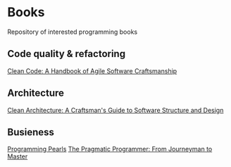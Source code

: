 # Books
Repository of interested programming books

## Code quality & refactoring
[Clean Code: A Handbook of Agile Software Craftsmanship](https://www.amazon.com/Clean-Code-Handbook-Software-Craftsmanship-ebook/dp/B001GSTOAM/ref=mt_kindle?_encoding=UTF8&me=)

## Architecture
[Clean Architecture: A Craftsman's Guide to Software Structure and Design](https://www.amazon.com/Clean-Architecture-Craftsmans-Software-Structure/dp/0134494164/ref=pd_sim_14_1?_encoding=UTF8&pd_rd_i=0134494164&pd_rd_r=MDV5YFE1QJT8S37ESH1J&pd_rd_w=LbHcr&pd_rd_wg=ttT8j&psc=1&refRID=MDV5YFE1QJT8S37ESH1J)

## Busieness
[Programming Pearls](https://www.amazon.com/Programming-Pearls-2nd-Jon-Bentley/dp/0201657880/ref=pd_sbs_14_5?_encoding=UTF8&pd_rd_i=0201657880&pd_rd_r=4805GS2GBYAMWMWE2NNB&pd_rd_w=tggOu&pd_rd_wg=NjGGf&psc=1&refRID=4805GS2GBYAMWMWE2NNB)
[The Pragmatic Programmer: From Journeyman to Master](https://www.amazon.com/Pragmatic-Programmer-Journeyman-Master/dp/020161622X#customerReviews)
